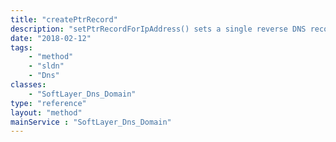 ```yaml
---
title: "createPtrRecord"
description: "setPtrRecordForIpAddress() sets a single reverse DNS record for a single IP address and returns the newly created or edited [SoftLayer_Dns_Domain_ResourceRecord](reference/datatypes/SoftLayer_Dns_Domain_ResourceRecord) record. Currently this method only supports IPv4 addresses and performs no operation when given an IPv6 address. "
date: "2018-02-12"
tags:
    - "method"
    - "sldn"
    - "Dns"
classes:
    - "SoftLayer_Dns_Domain"
type: "reference"
layout: "method"
mainService : "SoftLayer_Dns_Domain"
---
```

